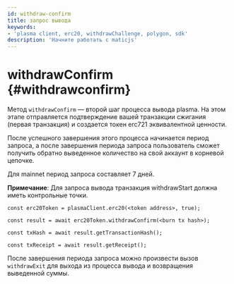 ```yaml
---
id: withdraw-confirm
title: запрос вывода
keywords:
- 'plasma client, erc20, withdrawChallenge, polygon, sdk'
description: 'Начните работать с maticjs'
---
```


# withdrawConfirm {#withdrawconfirm}

Метод `withdrawConfirm` — второй шаг процесса вывода plasma. На этом этапе отправляется подтверждение вашей транзакции сжигания (первая транзакция) и создается токен erc721 эквивалентной ценности.

После успешного завершения этого процесса начинается период запроса, а после завершения периода запроса пользователь сможет получить обратно выведенное количество на свой аккаунт в корневой цепочке.

Для mainnet период запроса составляет 7 дней.

**Примечание**: Для запроса вывода транзакция withdrawStart должна иметь контрольные точки.

```
const erc20Token = plasmaClient.erc20(<token address>, true);

const result = await erc20Token.withdrawConfirm(<burn tx hash>);

const txHash = await result.getTransactionHash();

const txReceipt = await result.getReceipt();

```

После завершения периода запроса можно произвести вызов `withdrawExit` для выхода из процесса вывода и возвращения выведенной суммы.
